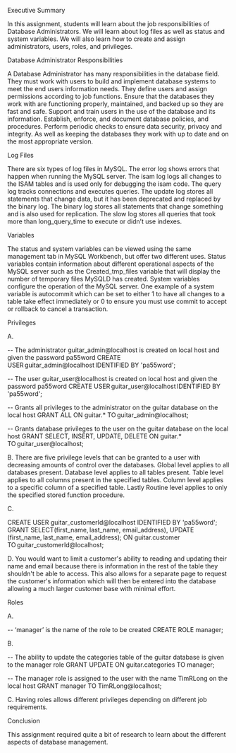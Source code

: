 Executive Summary

In this assignment, students will learn about the job responsibilities of Database Administrators. We will learn about log files as well as status and system variables. We will also learn how to create and assign administrators, users, roles, and privileges.

Database Administrator Responsibilities

A Database Administrator has many responsibilities in the database field. They must work with users to build and implement database systems to meet the end users information needs. They define users and assign permissions according to job functions. Ensure that the databases they work with are functioning properly, maintained, and backed up so they are fast and safe. Support and train users in the use of the database and its information. Establish, enforce, and document database policies, and procedures. Perform periodic checks to ensure data security, privacy and integrity. As well as keeping the databases they work with up to date and on the most appropriate version.

Log Files

There are six types of log files in MySQL. The error log shows errors that happen when running the MySQL server. The isam log logs all changes to the ISAM tables and is used only for debugging the isam code. The query log tracks connections and executes queries. The update log stores all statements that change data, but it has been deprecated and replaced by the binary log. The binary log stores all statements that change something and is also used for replication. The slow log stores all queries that took more than long_query_time to execute or didn’t use indexes.

Variables

The status and system variables can be viewed using the same management tab in MySQL Workbench, but offer two different uses. Status variables contain information about different operational aspects of the MySQL server such as the Created_tmp_files variable that will display the number of temporary files MySQLD has created. System variables configure the operation of the MySQL server. One example of a system variable is autocommit which can be set to either 1 to have all changes to a table take effect immediately or 0 to ensure you must use commit to accept or rollback to cancel a transaction.

Privileges

A.

-- The administrator guitar_admin@localhost is created on local host and given the password pa55word
CREATE USER guitar_admin@localhost IDENTIFIED BY 'pa55word';

-- The user guitar_user@localhost is created on local host and given the password pa55word
CREATE USER guitar_user@localhost IDENTIFIED BY 'pa55word';

-- Grants all privileges to the administrator on the guitar database on the local host
GRANT ALL
ON guitar.*
TO guitar_admin@localhost;

-- Grants database privileges to the user on the guitar database on the local host 
GRANT SELECT, INSERT, UPDATE, DELETE
ON guitar.*
TO guitar_user@localhost;

B. There are five privilege levels that can be granted to a user with decreasing amounts of control over the databases. Global level applies to all databases present. Database level applies to all tables present. Table level applies to all columns present in the specified tables. Column level applies to a specific column of a specified table. Lastly Routine level applies to only the specified stored function procedure.

C. 

CREATE USER guitar_customerId@localhost IDENTIFIED BY 'pa55word';
GRANT SELECT(first_name, last_name, email_address), UPDATE (first_name, last_name, email_address);
ON guitar.customer
TO guitar_customerId@localhost;

D. You would want to limit a customer's ability to reading and updating their name and email because there is information in the rest of the table they shouldn't be able to access. This also allows for a separate page to request the customer's information which will then be entered into the database allowing a much larger customer base with minimal effort.

Roles

A. 

-- ‘manager’ is the name of the role to be created
CREATE ROLE manager;

B.

-- The ability to update the categories table of the guitar database is given to the manager role
GRANT UPDATE
ON guitar.categories
TO manager;

-- The manager role is assigned to the user with the name TimRLong on the local host 
GRANT manager TO TimRLong@localhost;

C. Having roles allows different privileges depending on different job requirements.

Conclusion 

This assignment required quite a bit of research to learn about the different aspects of database management.
